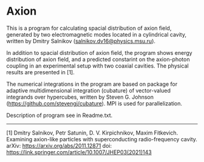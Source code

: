 # Axion
This is a program for calculating spacial distribution of axion field, generated by two electromagnetic modes located in a cylindrical cavity, written by Dmitry Salnikov (salnikov.dv16@physics.msu.ru).

In addition to spacial distribution of axion field, the program shows energy distribution of axion field, and a predicted constarint on the axion-photon coupling in an experimental setup with two coaxial cavities. The physical results are presented in [1].

The numerical integrations in the program are based on package for adaptive multidimensional integration (cubature) of vector-valued integrands over hypercubes, written by Steven G. Johnson (https://github.com/stevengj/cubature). MPI is used for parallelization.

Description of program see in Readme.txt.

-------------------------------
[1] Dmitry Salnikov, Petr Satunin, D. V. Kirpichnikov, Maxim Fitkevich. 
Examining axion-like particles with superconducting radio-frequency cavity.
arXiv: https://arxiv.org/abs/2011.12871
doi: https://link.springer.com/article/10.1007/JHEP03(2021)143

